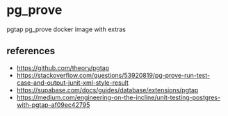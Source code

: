 # pg_prove

pgtap pg_prove docker image with extras


## references

* https://github.com/theory/pgtap
* https://stackoverflow.com/questions/53920819/pg-prove-run-test-case-and-output-junit-xml-style-result
* https://supabase.com/docs/guides/database/extensions/pgtap
* https://medium.com/engineering-on-the-incline/unit-testing-postgres-with-pgtap-af09ec42795 